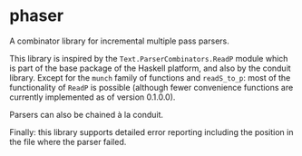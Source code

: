# phaser
A combinator library for incremental multiple pass parsers.

This library is inspired by the `Text.ParserCombinators.ReadP` module which is part of the base package of the Haskell platform, and also by the conduit library. Except for the `munch` family of functions and `readS_to_p`: most of the functionality of `ReadP` is possible (although fewer convenience functions are currently implemented as of version 0.1.0.0).

Parsers can also be chained à la conduit.

Finally: this library supports detailed error reporting including the position in the file where the parser failed.
